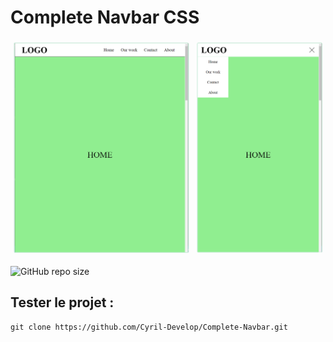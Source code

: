 # Complete Navbar CSS

![screenshot](./screenshot/screenshot.png)

![GitHub repo size](https://img.shields.io/github/repo-size/Cyril-Develop/Complete-Navbar?style=for-the-badge)

## Tester le projet :

```terminal
git clone https://github.com/Cyril-Develop/Complete-Navbar.git